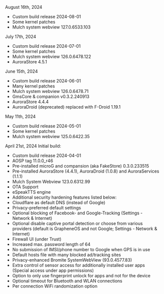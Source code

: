 August 16th, 2024

- Custom build release 2024-08-01
- Some kernel patches
- Mulch system webview 127.0.6533.103


July 17th, 2024

- Custom build release 2024-07-01
- Some kernel patches
- Mulch system webview 126.0.6478.122
- AuroraStore 4.5.1


June 15th, 2024

- Custom build release 2024-06-01
- Many kernel patches
- Mulch system webview 126.0.6478.71
- GmsCore & companion v0.3.2.240913
- AuroraStore 4.4.4
- AuroraDroid (deprecated) replaced with F-Droid 1.19.1


May 11th, 2024

- Custom build release 2024-05-01
- Some kernel patches
- Mulch system webview 125.0.6422.35


April 21st, 2024
Initial build:

- Custom build release 2024-04-01
- AOSP tag 11.0.0_r46
- Pre-installed microG and compansion (aka FakeStore) 0.3.0.233515
- Pre-installed AuroraStore (4.4.1), AuroraDroid (1.0.8) and AuroraServices (1.1.1)
- Mulch System Webview 123.0.6312.99
- OTA Support
- eSpeakTTS engine
- Additional security hardening features listed below:
- Cloudflare as default DNS (instead of Google)
- Privacy-preferred default settings
- Optional blocking of Facebook- and Google-Tracking (Settings - Network & Internet)
- Optional disable captive portal detection or choose from various providers (default is GrapheneOS and not Google; Settings - Network & Internet)
- Firewall UI (under Trust)
- Increased max. password length of 64
- No submission of IMSI/phone number to Google when GPS is in use
- Default hosts file with many blocked ad/tracking sites
- Privacy-enhanced Bromite SystemWebView (93.0.4577.83)
- Extra control of sensor access for additionally installed user apps (Special access under app permissions)
- Option to only use fingerprint unlock for apps and not for the device
- Optional timeout for Bluetooth and WLAN connections
- Per connection WiFi randomization option
